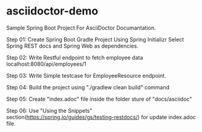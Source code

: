# asciidoctor-demo
Sample Spring Boot Project For AsciiDoctor Documantation.

Step 01: Create Spring Boot Gradle Project Using Spring Initializr
         Select Spring REST docs and Spring Web as dependencies.
         
Step 02: Write Restful endpoint to fetch employee data
         localhost:8080/api/employees/1
         
Step 03: Write Simple testcase for EmployeeResource endpoint.

Step 04: Build the project using "./gradlew clean build" command

Step 05: Create "index.adoc" file inside the folder sture of "docs/asciidoc"

Step 06: Use "Using the Snippets" section(https://spring.io/guides/gs/testing-restdocs/) for update index.adoc file.
